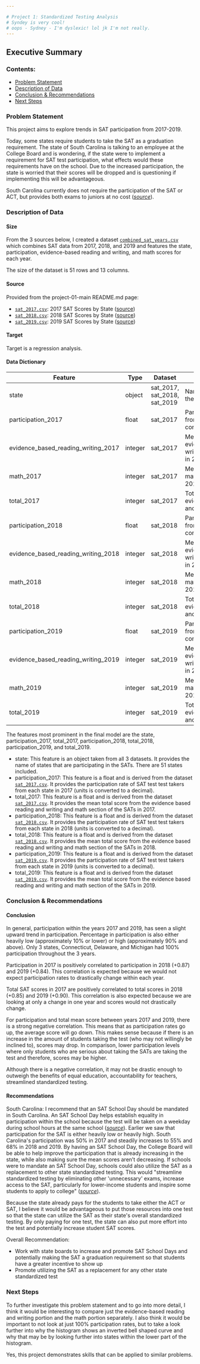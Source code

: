 ```yaml
--- 

# Project 1: Standardized Testing Analysis
# Syndey is very cool!
# oops - Sydney - I'm dyslexic! lol jk I'm not really.  
--- 
```


## Executive Summary

### Contents:
- [Problem Statement](#Problem-Statement)
- [Description of Data](#Description-of-Data)
- [Conclusion & Recommendations](#Conclusion-&-Recommendations)
- [Next Steps](#Next-Steps)

### Problem Statement

This project aims to explore trends in SAT participation from 2017-2019.

Today, some states require students to take the SAT as a graduation requirement. 
The state of South Carolina is talking to an employee at the College Board and is wondering, if the state were to implement a requirement for SAT test participation, what effects would these requirements have on the school. Due to the increased participation, the state is worried that their scores will be dropped and is questioning if implementing this will be advantageous.


South Carolina currently does not require the participation of the SAT or ACT, but provides both exams to juniors at no cost ([*source*](https://blog.collegevine.com/states-that-require-sat/#curve)).

### Description of Data

#### Size
From the 3 sources below, I created a dataset [`combined_sat_years.csv`](.data/combined_sat_years.csv) which combines SAT data from 2017, 2018, and 2019 and features the state, participation, evidence-based reading and writing, and math scores for each year.

The size of the dataset is 51 rows and 13 columns.

#### Source
Provided from the project-01-main README.md page:
- [`sat_2017.csv`](./data/sat_2017.csv): 2017 SAT Scores by State ([source](https://blog.collegevine.com/here-are-the-average-sat-scores-by-state/))
- [`sat_2018.csv`](./data/sat_2018.csv): 2018 SAT Scores by State ([source](https://blog.collegevine.com/here-are-the-average-sat-scores-by-state/))
- [`sat_2019.csv`](./data/sat_2019.csv): 2019 SAT Scores by State ([source](https://blog.prepscholar.com/average-sat-scores-by-state-most-recent))

#### Target
Target is a regression analysis.

#### Data Dictionary
|Feature|Type|Dataset|Description|
|---|---|---|---|
|state|object|sat_2017, sat_2018, sat_2019|Name of states participating in the SATs.|
|participation_2017|float|sat_2017|Participation rate of test takers from each state in 2017. (unit is converted to a decimal)|
|evidence_based_reading_writing_2017|integer|sat_2017|Mean number scored on the evidence-based reading and writing portion of SAT per state in 2017.|
|math_2017|integer|sat_2017|Mean number scored on the math portion of SAT per state in 2017.|
|total_2017|integer|sat_2017|Total score from evidence_based_reading_writing and math in 2017.|
|participation_2018|float|sat_2018|Participation rate of test takers from each state in 2018. (unit is converted to a decimal)|
|evidence_based_reading_writing_2018|integer|sat_2018|Mean number scored on the evidence-based reading and writing portion of SAT per state in 2018.|
|math_2018|integer|sat_2018|Mean number scored on the math portion of SAT per state in 2018.|
|total_2018|integer|sat_2018|Total score from evidence_based_reading_writing and math in 2018.|
|participation_2019|float|sat_2019|Participation rate of test takers from each state in 2019. (unit is converted to a decimal)|
|evidence_based_reading_writing_2019|integer|sat_2019|Mean number scored on the evidence-based reading and writing portion of SAT per state in 2019.|
|math_2019|integer|sat_2019|Mean number scored on the math portion of SAT per state in 2019.|
|total_2019|integer|sat_2019|Total score from evidence_based_reading_writing and math in 2019.|

The features most prominent in the final model are the state, participation_2017, total_2017, participation_2018, total_2018, participation_2019, and total_2019.

- state: This feature is an object taken from all 3 datasets. It provides the name of states that are participating in the SATs. There are 51 states included.
- participation_2017: This feature is a float and is derived from the dataset [`sat_2017.csv`](./data/sat_2017.csv). It provides the participation rate of SAT test test takers from each state in 2017 (units is converted to a decimal).
- total_2017: This feature is a float and is derived from the dataset [`sat_2017.csv`](./data/sat_2017.csv). It provides the mean total score from the evidence based reading and writing and math section of the SATs in 2017.
- participation_2018: This feature is a float and is derived from the dataset [`sat_2018.csv`](./data/sat_2018.csv). It provides the participation rate of SAT test test takers from each state in 2018 (units is converted to a decimal).
- total_2018: This feature is a float and is derived from the dataset [`sat_2018.csv`](./data/sat_2018.csv). It provides the mean total score from the evidence based reading and writing and math section of the SATs in 2018.
- participation_2019: This feature is a float and is derived from the dataset [`sat_2019.csv`](./data/sat_2019.csv). It provides the participation rate of SAT test test takers from each state in 2019 (units is converted to a decimal).
- total_2019: This feature is a float and is derived from the dataset [`sat_2019.csv`](./data/sat_2019.csv). It provides the mean total score from the evidence based reading and writing and math section of the SATs in 2019.


### Conclusion & Recommendations

#### Conclusion
In general, participation within the years 2017 and 2019, has seen a slight upward trend in participation. Percentage in participation is also either heavily low (approximately 10% or lower) or high (approximately 90% and above). Only 3 states, Connecticut, Delaware, and Michigan had 100% participation throughout the 3 years.

Participation in 2017 is positively correlated to participation in 2018 (+0.87) and 2019 (+0.84). This correlation is expected because we would not expect participation rates to drastically change within each year.

Total SAT scores in 2017 are positively correlated to total scores in 2018 (+0.85) and 2019 (+0.90). This correlation is also expected because we are looking at only a change in one year and scores would not drastically change.

For participation and total mean score between years 2017 and 2019, there is a strong negative correlation. This means that as participation rates go up, the average score will go down. This makes sense because if there is an increase in the amount of students taking the test (who may not willingly be inclined to), scores may drop. In comparison, lower participation levels where only students who are serious about taking the SATs are taking the test and therefore, scores may be higher.

Although there is a negative correlation, it may not be drastic enough to outweigh the benefits of equal education, accountability for teachers, streamlined standardized testing.

#### Recommendations
South Carolina:
I recommend that an SAT School Day should be mandated in South Carolina. An SAT School Day helps establish equality in participation within the school because the test will be taken on a weekday during school hours at the same school ([*source*](https://collegereadiness.collegeboard.org/sat/k12-educators/sat-school-day/about#:~:text=SAT%20School%20Day%20provides%20schools,accepted%20at%20all%20U.S.%20colleges)). Earlier we saw that participation for the SAT is either heavily low or heavily high. South Carolina's participation was 50% in 2017 and steadily increases to 55% and 68% in 2018 and 2019. By having an SAT School Day, the College Board will be able to help improve the participation that is already increasing in the state, while also making sure the mean scores aren’t decreasing. If schools were to mandate an SAT School Day, schools could also utilize the SAT as a replacement to other state standardized testing. This would "streamline standardized testing by eliminating other 'unnecessary' exams, increase access to the SAT, particularly for lower-income students and inspire some students to apply to college" ([*source*](https://blog.collegevine.com/states-that-require-sat/#curve)).

Because the state already pays for the students to take either the ACT or SAT, I believe it would be advantageous to put those resources into one test so that the state can utilize the SAT as their state's overall standardized testing. By only paying for one test, the state can also put more effort into the test and potentially increase student SAT scores.

Overall Recommendation:
- Work with state boards to increase and promote SAT School Days and potentially making the SAT a graduation requirement so that students have a greater incentive to show up
- Promote utilizing the SAT as a replacement for any other state standardized test

### Next Steps

To further investigate this problem statement and to go into more detail, I think it would be interesting to compare just the evidence-based reading and writing portion and the math portion separately. I also think it would be important to not look at just 100% participation rates, but to take a look further into why the histogram shows an inverted bell shaped curve and why that may be by looking further into states within the lower part of the histogram.

Yes, this project demonstrates skills that can be applied to similar problems.
